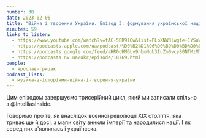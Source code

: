 ```yaml
---
number: 38
date: 2023-02-06
title: "Війна і творення України. Епізод 3: формування української нації"
minutes: 59
links_to_listen:
  - https://www.youtube.com/watch?v=tAC-5ER9lQw&list=PLpXNW3lwgte-1YSuWm9TMb6x_f3_RSUhq&index=3
  - https://podcasts.apple.com/ua/podcast/%D0%B2%D1%96%D0%B9%D0%BD%D0%B0-%D1%96-%D1%82%D0%B2%D0%BE%D1%80%D0%B5%D0%BD%D0%BD%D1%8F-%D1%83%D0%BA%D1%80%D0%B0%D1%97%D0%BD%D0%B8-%D0%B5%D0%BF%D1%96%D0%B7%D0%BE%D0%B4-3-%D1%84%D0%BE%D1%80%D0%BC%D1%83%D0%B2%D0%B0%D0%BD%D0%BD%D1%8F-%D1%83%D0%BA%D1%80%D0%B0%D1%97%D0%BD%D1%81%D1%8C%D0%BA%D0%BE%D1%97/id1546083745?i=1000598315746
  - https://podcasts.google.com/feed/aHR0cHM6Ly9hbmNob3IuZm0vcy80NTMzMTgxMC9wb2RjYXN0L3Jzcw/episode/MWIzODMwMTYtYjdmYy00ZWZjLTkxYmEtMWFlZWE0ZDEyMjI0?sa=X&ved=0CAUQkfYCahcKEwiY4ISx5pr9AhUAAAAAHQAAAAAQAQ
  - https://podcasts.nv.ua/ukr/episode/18769.html
people:
  - ярослав-грицак
podcast_lists:
  - музика-з-історіями-війна-і-творення-україни
---
```


Цим епізодом завершуємо трисерійний цикл, який ми записали спільно з
@IntelliasInside.

Говоримо про те, як внаслідок воєнної революції XIX століття, яка триває ще й
досі, з мапи світу зникли імперії та народилися нації. І як серед них
з'являлась і українська.
